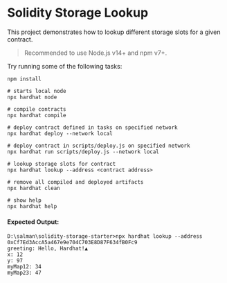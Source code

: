 # Solidity Storage Lookup

This project demonstrates how to lookup different storage slots for a given contract.

> Recommended to use Node.js v14+ and npm v7+.

Try running some of the following tasks:

```shell
npm install

# starts local node
npx hardhat node

# compile contracts
npx hardhat compile

# deploy contract defined in tasks on specified network
npx hardhat deploy --network local

# deploy contract in scripts/deploy.js on specified network
npx hardhat run scripts/deploy.js --network local

# lookup storage slots for contract
npx hardhat lookup --address <contract address>

# remove all compiled and deployed artifacts
npx hardhat clean

# show help
npx hardhat help
```

#### Expected Output:

```
D:\salman\solidity-storage-starter>npx hardhat lookup --address 0xCf7Ed3AccA5a467e9e704C703E8D87F634fB0Fc9
greeting: Hello, Hardhat!▲
x: 12
y: 97
myMap12: 34
myMap23: 47
```
